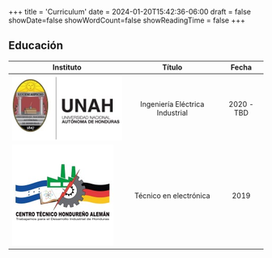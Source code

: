 +++
title = 'Curriculum'
date = 2024-01-20T15:42:36-06:00
draft = false
showDate=false
showWordCount=false
showReadingTime = false
+++

## Educación

|Instituto   |Título  |Fecha   |
|---|:---:|:---:|
|![UNAH](images/logo-unah.jpg?cropResize=25,25)   |Ingeniería Eléctrica Industrial   |2020 - TBD   |
|![](images/logo-ctha.jpeg?cropResize=25,25)   |Técnico en electrónica  |2019   |